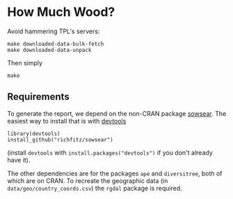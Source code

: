 # How Much Wood?

Avoid hammering TPL's servers:

```
make downloaded-data-bulk-fetch
make downloaded-data-unpack
```

Then simply

```
make
```

## Requirements

To generate the report, we depend on the non-CRAN package [sowsear](https://github.com/richfitz/sowsear).  The easiest way to install that is with [devtools](https://github.com/hadley/devtools)

```
library(devtools)
install_github("richfitz/sowsear")
```

(install `devtools` with `install.packages("devtools")` if you don't already have it).

The other dependencies are for the packages `ape` and `diversitree`, both of which are on CRAN.  To recreate the geographic data (in `data/geo/country_coords.csv`) the `rgdal` package is required.
